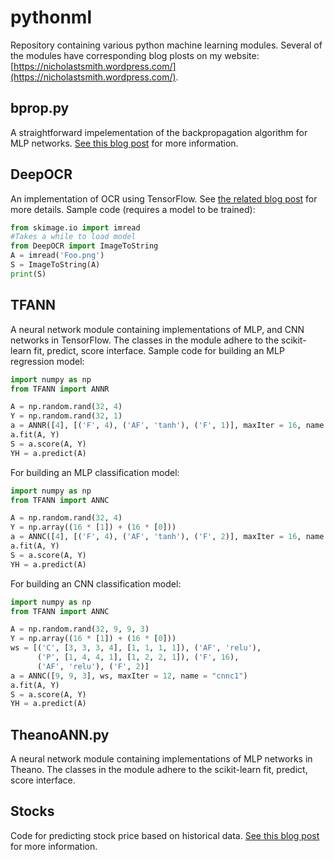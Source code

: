 # pythonml

Repository containing various python machine learning modules. Several of the modules have corresponding blog plosts on my website: [https://nicholastsmith.wordpress.com/](https://nicholastsmith.wordpress.com/).

## bprop.py

A straightforward impelementation of the backpropagation algorithm for MLP networks. [See this blog post](https://nicholastsmith.wordpress.com/2016/03/27/multi-layer-perceptrons-and-backpropagation-a-derivation-and-implementation-in-python/) for more information.

## DeepOCR

An implementation of OCR using TensorFlow. See [the related blog post](https://nicholastsmith.wordpress.com/2017/10/14/deep-learning-ocr-using-tensorflow-and-python/) for more details. Sample code (requires a model to be trained):

```python
from skimage.io import imread
#Takes a while to load model
from DeepOCR import ImageToString
A = imread('Foo.png')
S = ImageToString(A)
print(S)
```

## TFANN

A neural network module containing implementations of MLP, and CNN networks in TensorFlow. The classes in the module adhere to the scikit-learn fit, predict, score interface. Sample code for building an MLP regression model:

```python
import numpy as np
from TFANN import ANNR

A = np.random.rand(32, 4)
Y = np.random.rand(32, 1)
a = ANNR([4], [('F', 4), ('AF', 'tanh'), ('F', 1)], maxIter = 16, name = 'mlpr1')
a.fit(A, Y)
S = a.score(A, Y)
YH = a.predict(A)
```

For building an MLP classification model:

```python
import numpy as np
from TFANN import ANNC

A = np.random.rand(32, 4)
Y = np.array((16 * [1]) + (16 * [0]))
a = ANNC([4], [('F', 4), ('AF', 'tanh'), ('F', 2)], maxIter = 16, name = 'mlpc2')
a.fit(A, Y)
S = a.score(A, Y)
YH = a.predict(A)
```

For building an CNN classification model:

```python
import numpy as np
from TFANN import ANNC

A = np.random.rand(32, 9, 9, 3)
Y = np.array((16 * [1]) + (16 * [0]))
ws = [('C', [3, 3, 3, 4], [1, 1, 1, 1]), ('AF', 'relu'), 
      ('P', [1, 4, 4, 1], [1, 2, 2, 1]), ('F', 16), 
      ('AF', 'relu'), ('F', 2)]
a = ANNC([9, 9, 3], ws, maxIter = 12, name = "cnnc1")
a.fit(A, Y)
S = a.score(A, Y)
YH = a.predict(A)
```

## TheanoANN.py

A neural network module containing implementations of MLP networks in Theano. The classes in the module adhere to the scikit-learn fit, predict, score interface.

## Stocks

Code for predicting stock price based on historical data. [See this blog post](https://nicholastsmith.wordpress.com/2016/11/04/stock-market-prediction-in-python-part-2/) for more information.
